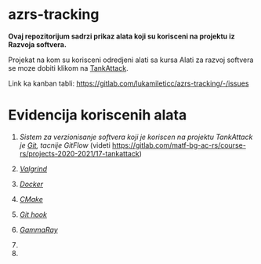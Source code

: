 # azrs-tracking

**Ovaj repozitorijum sadrzi prikaz alata koji su korisceni na projektu iz Razvoja softvera.**

Projekat na kom su korisceni odredjeni alati sa kursa Alati za razvoj softvera se moze dobiti klikom na [TankAttack](https://gitlab.com/matf-bg-ac-rs/course-rs/projects-2020-2021/17-tankattack).

Link ka kanban tabli: https://gitlab.com/lukamileticc/azrs-tracking/-/issues

# Evidencija koriscenih alata

1. _Sistem za verzionisanje softvera koji je koriscen na projektu TankAttack je [Git](https://gitlab.com/lukamileticc/azrs-tracking/-/issues/2), tacnije GitFlow_ (videti https://gitlab.com/matf-bg-ac-rs/course-rs/projects-2020-2021/17-tankattack)

2. [_Valgrind_](https://gitlab.com/lukamileticc/azrs-tracking/-/issues/1)

3. [_Docker_](https://gitlab.com/lukamileticc/azrs-tracking/-/issues/3)

4. [_CMake_](https://gitlab.com/lukamileticc/azrs-tracking/-/issues/4)

5. [_Git hook_](https://gitlab.com/lukamileticc/azrs-tracking/-/issues/5)

6. [_GammaRay_](https://gitlab.com/lukamileticc/azrs-tracking/-/issues/6)

7. 

8. 



